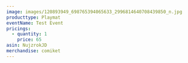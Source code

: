 ```yaml
---
image: images/120893949_698765394065633_2996814640708439850_n.jpg
producttype: Playmat
eventName: Test Event
pricings:
  - quantity: 1
    price: 65
asin: NujzrokJD
merchandise: comiket
---
```

